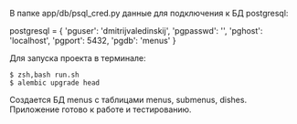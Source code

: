 В папке app/db/psql_cred.py данные для подключения к БД postgresql:

postgresql = {
'pguser': 'dmitrijvaledinskij',
'pgpasswd': '',
'pghost': 'localhost',
'pgport': 5432,
'pgdb': 'menus'
}

Для запуска проекта в терминале:

    $ zsh,bash run.sh
    $ alembic upgrade head

Создается БД menus с таблицами menus, submenus, dishes.
Приложение готово к работе и тестированию.

<!-- https://www.youtube.com/watch?v=61kFfBzQtRI -->
